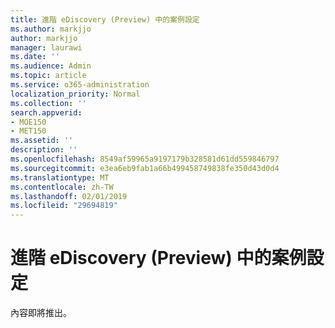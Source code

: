 ```yaml
---
title: 進階 eDiscovery (Preview) 中的案例設定
ms.author: markjjo
author: markjjo
manager: laurawi
ms.date: ''
ms.audience: Admin
ms.topic: article
ms.service: o365-administration
localization_priority: Normal
ms.collection: ''
search.appverid:
- MOE150
- MET150
ms.assetid: ''
description: ''
ms.openlocfilehash: 8549af59965a9197179b328581d61dd559846797
ms.sourcegitcommit: e3ea6eb9fab1a66b499458749838fe350d43d0d4
ms.translationtype: MT
ms.contentlocale: zh-TW
ms.lasthandoff: 02/01/2019
ms.locfileid: "29694819"
---
```

# <a name="configure-case-settings-in-advanced-ediscovery-preview"></a>進階 eDiscovery (Preview) 中的案例設定

內容即將推出。